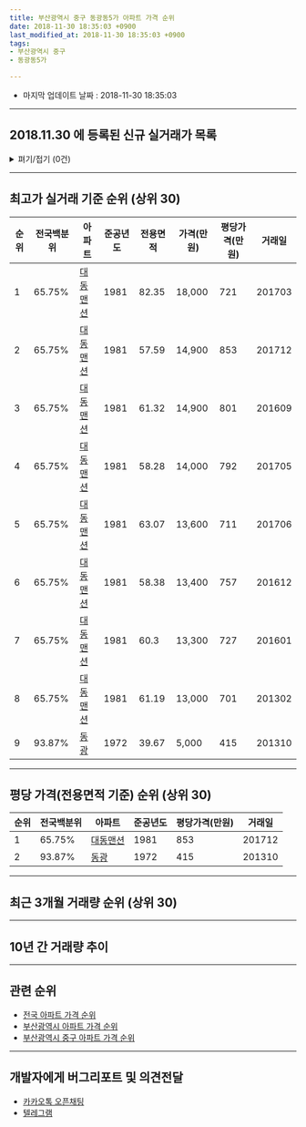 ```yaml
---
title: 부산광역시 중구 동광동5가 아파트 가격 순위
date: 2018-11-30 18:35:03 +0900
last_modified_at: 2018-11-30 18:35:03 +0900
tags:
- 부산광역시 중구
- 동광동5가

---
```


* 마지막 업데이트 날짜 : 2018-11-30 18:35:03

---

## 2018.11.30 에 등록된 신규 실거래가 목록

<details>
<summary>펴기/접기 (0건)</summary>
<div markdown="1">

|아파트|전국백분위|준공년도|전용면적|가격(만원)|평당가격(만원)|거래일|
|---|---|---|---|---|---|---|
|없음|||||||


</div>
</details>

---

## 최고가 실거래 기준 순위 (상위 30)


|순위|전국백분위|아파트|준공년도|전용면적|가격(만원)|평당가격(만원)|거래일|
|---|---|---|---|---|---|---|---|
|1|65.75%|[대동맨션](https://search.naver.com/search.naver?query=%EB%B6%80%EC%82%B0%EA%B4%91%EC%97%AD%EC%8B%9C+%EC%A4%91%EA%B5%AC+%EB%8F%99%EA%B4%91%EB%8F%995%EA%B0%80+%EB%8C%80%EB%8F%99%EB%A7%A8%EC%85%98)|1981|82.35|18,000|721|201703|
|2|65.75%|[대동맨션](https://search.naver.com/search.naver?query=%EB%B6%80%EC%82%B0%EA%B4%91%EC%97%AD%EC%8B%9C+%EC%A4%91%EA%B5%AC+%EB%8F%99%EA%B4%91%EB%8F%995%EA%B0%80+%EB%8C%80%EB%8F%99%EB%A7%A8%EC%85%98)|1981|57.59|14,900|853|201712|
|3|65.75%|[대동맨션](https://search.naver.com/search.naver?query=%EB%B6%80%EC%82%B0%EA%B4%91%EC%97%AD%EC%8B%9C+%EC%A4%91%EA%B5%AC+%EB%8F%99%EA%B4%91%EB%8F%995%EA%B0%80+%EB%8C%80%EB%8F%99%EB%A7%A8%EC%85%98)|1981|61.32|14,900|801|201609|
|4|65.75%|[대동맨션](https://search.naver.com/search.naver?query=%EB%B6%80%EC%82%B0%EA%B4%91%EC%97%AD%EC%8B%9C+%EC%A4%91%EA%B5%AC+%EB%8F%99%EA%B4%91%EB%8F%995%EA%B0%80+%EB%8C%80%EB%8F%99%EB%A7%A8%EC%85%98)|1981|58.28|14,000|792|201705|
|5|65.75%|[대동맨션](https://search.naver.com/search.naver?query=%EB%B6%80%EC%82%B0%EA%B4%91%EC%97%AD%EC%8B%9C+%EC%A4%91%EA%B5%AC+%EB%8F%99%EA%B4%91%EB%8F%995%EA%B0%80+%EB%8C%80%EB%8F%99%EB%A7%A8%EC%85%98)|1981|63.07|13,600|711|201706|
|6|65.75%|[대동맨션](https://search.naver.com/search.naver?query=%EB%B6%80%EC%82%B0%EA%B4%91%EC%97%AD%EC%8B%9C+%EC%A4%91%EA%B5%AC+%EB%8F%99%EA%B4%91%EB%8F%995%EA%B0%80+%EB%8C%80%EB%8F%99%EB%A7%A8%EC%85%98)|1981|58.38|13,400|757|201612|
|7|65.75%|[대동맨션](https://search.naver.com/search.naver?query=%EB%B6%80%EC%82%B0%EA%B4%91%EC%97%AD%EC%8B%9C+%EC%A4%91%EA%B5%AC+%EB%8F%99%EA%B4%91%EB%8F%995%EA%B0%80+%EB%8C%80%EB%8F%99%EB%A7%A8%EC%85%98)|1981|60.3|13,300|727|201601|
|8|65.75%|[대동맨션](https://search.naver.com/search.naver?query=%EB%B6%80%EC%82%B0%EA%B4%91%EC%97%AD%EC%8B%9C+%EC%A4%91%EA%B5%AC+%EB%8F%99%EA%B4%91%EB%8F%995%EA%B0%80+%EB%8C%80%EB%8F%99%EB%A7%A8%EC%85%98)|1981|61.19|13,000|701|201302|
|9|93.87%|[동광](https://search.naver.com/search.naver?query=%EB%B6%80%EC%82%B0%EA%B4%91%EC%97%AD%EC%8B%9C+%EC%A4%91%EA%B5%AC+%EB%8F%99%EA%B4%91%EB%8F%995%EA%B0%80+%EB%8F%99%EA%B4%91)|1972|39.67|5,000|415|201310|


---

## 평당 가격(전용면적 기준) 순위 (상위 30)


|순위|전국백분위|아파트|준공년도|평당가격(만원)|거래일|
|---|---|---|---|---|---|
|1|65.75%|[대동맨션](https://search.naver.com/search.naver?query=%EB%B6%80%EC%82%B0%EA%B4%91%EC%97%AD%EC%8B%9C+%EC%A4%91%EA%B5%AC+%EB%8F%99%EA%B4%91%EB%8F%995%EA%B0%80+%EB%8C%80%EB%8F%99%EB%A7%A8%EC%85%98)|1981|853|201712|
|2|93.87%|[동광](https://search.naver.com/search.naver?query=%EB%B6%80%EC%82%B0%EA%B4%91%EC%97%AD%EC%8B%9C+%EC%A4%91%EA%B5%AC+%EB%8F%99%EA%B4%91%EB%8F%995%EA%B0%80+%EB%8F%99%EA%B4%91)|1972|415|201310|


---

## 최근 3개월 거래량 순위 (상위 30)


<div style="width:100%;">
    <canvas id="deal_count_ranking" height="250"></canvas>
</div>


<script>
new Chart(document.getElementById("deal_count_ranking"), {
    type: 'horizontalBar',
    data: {
        labels: ['대동맨션'],
        datasets: [{
            label: '실거래 수',
            data: [1],
            borderColor: "rgba(255, 0, 128, 1)",
            backgroundColor: "rgba(255, 0, 128, 0.5)",
            fill: false,
        }]
    },
    options: {
        responsive: true,
        title: {
            display: true,
            text: '최근 3개월 거래량 순위'
        },
        tooltips: {
            mode: 'index',
            intersect: false,
            callbacks: {
                title: function(tooltipItems, data) {
                    return "실거래 수:";
                },
                label: function(tooltipItem, data) {
                    return data.labels[tooltipItem.index] + ": " + tooltipItem.xLabel;
                }
            }
        },
        hover: {
            mode: 'nearest',
            intersect: true
        },
        scales: {
            xAxes: [{
                display: true,
                scaleLabel: {
                    display: true,
                    labelString: '실거래 수'
                },
                ticks: {
                    suggestedMin: 0,
                }
            }],
            yAxes: [{
                display: true,
                ticks: {
                    autoSkip: false,
                    callback: function(value, index, values) {
                        if (value.length > 15)
                            return value.substr(0, 13) + "...";
                        else
                            return value;
                    }
                },
                scaleLabel: {
                    display: false,
                }
            }]
        }
    }
});

</script>


---

## 10년 간 거래량 추이


<div style="width:100%;">
    <canvas id="deal_progress" height="250"></canvas>
</div>

<script>
new Chart(document.getElementById("deal_progress"), {
    type: 'line',
    data: {
        labels: ['200811','200812','200901','200902','200903','200904','200905','200906','200907','200908','200909','200910','200911','200912','201001','201002','201003','201004','201005','201006','201007','201008','201009','201010','201011','201012','201101','201102','201103','201104','201105','201106','201107','201108','201109','201110','201111','201112','201201','201202','201203','201204','201205','201206','201207','201208','201209','201210','201211','201212','201301','201302','201303','201304','201305','201306','201307','201308','201309','201310','201311','201312','201401','201402','201403','201404','201405','201406','201407','201408','201409','201410','201411','201412','201501','201502','201503','201504','201505','201506','201507','201508','201509','201510','201511','201512','201601','201602','201603','201604','201605','201606','201607','201608','201609','201610','201611','201612','201701','201702','201703','201704','201705','201706','201707','201708','201709','201710','201711','201712','201801','201802','201803','201804','201805','201806','201807','201808','201809','201810','201811'],
        datasets: [{
            label: '실거래 수',
            pointRadius: 1,
            data: [1, 1, 2, 0, 0, 1, 0, 0, 1, 0, 0, 1, 1, 1, 1, 0, 2, 3, 1, 0, 0, 0, 0, 0, 0, 2, 1, 0, 1, 1, 1, 1, 0, 1, 3, 0, 1, 0, 1, 1, 0, 0, 0, 0, 0, 2, 0, 1, 1, 0, 0, 1, 0, 1, 2, 0, 0, 0, 1, 1, 0, 0, 0, 0, 2, 0, 0, 1, 0, 0, 0, 0, 4, 1, 0, 0, 0, 0, 1, 1, 1, 2, 0, 1, 0, 0, 1, 2, 1, 0, 0, 1, 0, 0, 1, 0, 0, 1, 0, 0, 1, 0, 2, 1, 0, 0, 1, 1, 0, 1, 0, 0, 0, 0, 1, 0, 0, 0, 0, 1, 0],
            borderColor: "rgba(255, 201, 14, 1)",
            backgroundColor: "rgba(255, 201, 14, 0.5)",
            fill: true,
        }]
    },
    options: {
        responsive: true,
        title: {
            display: true,
            text: '10년간 거래량 추이'
        },
        tooltips: {
            mode: 'index',
            intersect: false,
        },
        hover: {
            mode: 'nearest',
            intersect: true
        },
        scales: {
            xAxes: [{
                display: true,
                scaleLabel: {
                    display: true,
                    labelString: '년/월'
                }
            }],
            yAxes: [{
                display: true,
                ticks: {
                    suggestedMin: 0,
                },
                scaleLabel: {
                    display: true,
                    labelString: '실거래 수'
                }
            }]
        }
    }
});

</script>


---

## 관련 순위

- [전국 아파트 가격 순위](https://inasie.github.io/apt-ranking/전국)
- [부산광역시 아파트 가격 순위](https://inasie.github.io/apt-ranking/부산광역시)
- [부산광역시 중구 아파트 가격 순위](https://inasie.github.io/apt-ranking/부산광역시-중구)


---

## 개발자에게 버그리포트 및 의견전달

- [카카오톡 오픈채팅](https://open.kakao.com/o/gLJUAP4)
- [텔레그램](https://t.me/inasie)


